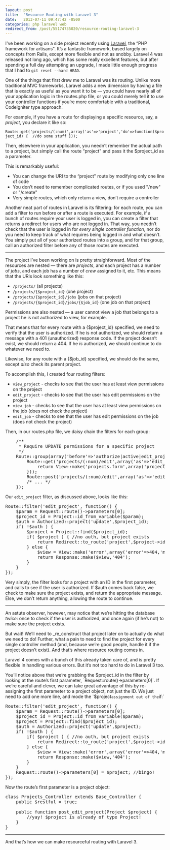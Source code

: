 ```yaml
---
layout: post
title:  "Resource Routing with Laravel 3"
date:   2013-07-11 09:47:42 -0500
categories: php laravel web
redirect_from: /post/55174735020/resource-routing-laravel-3
---
```


I've been working on a side project recently using [Laravel](http://laravel.com), the “PHP framework for artisans". It’s a fantastic framework, based largely on concepts from Rails, except more flexible and not as snobby. Laravel 4 was released not long ago, which has some really excellent features, but after spending a full day attempting an upgrade, I made little enough progress that I had to `git reset --hard HEAD`.

One of the things that first drew me to Laravel was its routing. Unlike more traditional MVC frameworks, Laravel adds a new dimension by having a file that is exactly as useful as you want it to be — you could have nearly all of your application logic in the routes.php file, or you could merely tell it to use your controller functions if you’re more comfortable with a traditional, CodeIgniter type approach.

For example, if you have a route for displaying a specific resource, say, a _project_, you declare it like so:

`Route::get('projects/(:num)',array('as'=>'project','do'=>function($project_id) { 
    //do some stuff
}));`

Then, elsewhere in your application, you needn’t remember the actual path to a project, but simply call the route “project" and pass it the $project_id as a parameter.

This is remarkably useful:

*   You can change the URI to the “project" route by modifying only one line of code
*   You don’t need to remember complicated routes, or if you used "/new" or "/create"
*   Very simple routes, which only return a view, don’t require a controller

Another neat part of routes in Laravel is its filtering: for each route, you can add a filter to run before or after a route is executed. For example, if a bunch of routes require your user is logged in, you can create a filter that returns a redirect for users who are not logged in. That way, you needn’t check that the user is logged in for _every single controller function_, nor do you need to keep track of what requires being logged in and what doesn’t. You simply put all of your authorized routes into a group, and for that group, call an authorized filter before any of those routes are executed.

* * *

The project I’ve been working on is pretty straighforward. Most of the resources are nested — there are _projects_, and each project has a number of _jobs_, and each job has a number of _crew_ assigned to it, etc. This means that the URIs look something like this:

*   `/projects/` (all projects)
*   `/projects/{$project_id}` (one project)
*   `/projects/{$project_id}/jobs` (jobs on that project)
*   `/projects/{$project_id}/jobs/{$job_id}` (one job on that project)

Permissions are also nested — a user cannot view a job that belongs to a project he is not authorized to view, for example.

That means that for every route with a {$project_id} specified, we need to verify that the user is authorized. If he is not authorized, we should return a message with a 401 (unauthorized) response code. If the project doesn’t exist, we should return a 404. If he _is_ authorized, we should continue to do whatever we need to.

Likewise, for any route with a {$job_id} specified, we should do the same, except _also_ check its parent project.

To accomplish this, I created four routing filters:

*   `view_project` - checks to see that the user has at least view permissions on the project
*   `edit_project` - checks to see that the user has edit permissions on the project
*   `view_job` - checks to see that the user has at least view permissions on the job (does not check the project)
*   `edit_job` - checks to see that the user has edit permissions on the job (does not check the project)

Then, in our routes.php file, we daisy chain the filters for each group:

<pre>    /**
     * Require UPDATE permissions for a specific project
     */
    Route::group(array('before'=&gt;'authorize|active|edit_project|project'),function() {
        Route::get('projects/(:num)/edit',array('as'=&gt;'edit_project','do'=&gt;function($project) {
            return View::make('projects.form',array('project'=&gt;$project,'client'=&gt;$project-&gt;client));
        }));
        Route::post('projects/(:num)/edit',array('as'=&gt;'edit_project','uses'=&gt;'projects@edit'));
        /* ... */
    });
</pre>

Our `edit_project` filter, as discussed above, looks like this:

<pre>Route::filter('edit_project', function() {
    $param = Request::route()-&gt;parameters[0];
    $project_id = Project::id_from_variable($param);
    $auth = Authorized::project('update',$project_id);
    if( !$auth ) {
        $project = Project::find($project_id);
        if( $project ) { //no auth, but project exists
            return Redirect::to_route('project',$project-&gt;id)-&gt;with('alert','You are not authorized to edit this project');
        } else {
            $view = View::make('error',array('error'=&gt;404,'message'=&gt;"Project not found"));
            return Response::make($view,'404');
        }
    }
});
</pre>

Very simply, the filter looks for a project with an ID in the first parameter, and calls to see if the user is authorized. If $auth comes back false, we check to make sure the project exists, and return the appropriate message. Else, we don’t return anything, allowing the route to continue.

* * *

An astute observer, however, may notice that we’re hitting the database _twice_: once to check if the user is authorized, and once again (if he’s not) to make sure the project exists.

But wait! We’ll need to _re_construct that project later on to actually do what we need to do! Further, what a pain to need to find the project for every single controller method (and, because we’re good people, handle it if the project doesn’t exist). And that’s where resource routing comes in.

Laravel 4 comes with a bunch of this already taken care of, and is pretty flexible in handling various errors. But it’s not too hard to do in Laravel 3 too.

You’ll notice above that we’re grabbing the $project_id in the filter by looking at the route’s first parameter, `Request::route()->parameters[0]`. If we’re careful and clever, we can take great advantage of this by re-assigning the first parameter to a project object, not just the ID. We just need to add one more line, and mode the `$project` assignment out of the `if:`

<pre>Route::filter('edit_project', function() {
    $param = Request::route()-&gt;parameters[0];
    $project_id = Project::id_from_variable($param);
    $project = Project::find($project_id);
    $auth = Authorized::project('update',$project);
    if( !$auth ) {
        if( $project ) { //no auth, but project exists
            return Redirect::to_route('project',$project-&gt;id)-&gt;with('alert','You are not authorized to edit this project');
        } else {
            $view = View::make('error',array('error'=&gt;404,'message'=&gt;"Project not found"));
            return Response::make($view,'404');
        }
    }
    Request::route()-&gt;parameters[0] = $project; //bingo!
});
</pre>

Now the route’s first parameter is a project object:

<pre>class Projects_Controller extends Base_Controller {
    public $restful = true;

    public function post_edit_project(Project $project) {
        //yay! $project is already of type Project!
    }
}
</pre>

* * *

And that’s how we can make resourceful routing with Laravel 3.
